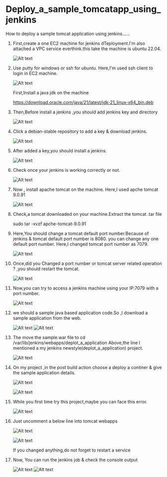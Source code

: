 # Deploy_a_sample_tomcatapp_using_jenkins

How to deploy a sample tomcat application using jenkins......

1. First,create a one EC2 machine for jenkins dTeployment.I'm also attached a VPC service everthink.this take the machine is ubuntu 22.04.

   ![Alt text](jen/1.png)

2. Use putty for windows or ssh for ubuntu. Here,I'm used ssh client to login in EC2 machine.

   ![Alt text](jen/2.png)
   
   First,Install a java jdk on the machine
   
   https://download.oracle.com/java/21/latest/jdk-21_linux-x64_bin.deb

3. Then,Before install a jenkins ,you should add jenkins key and directory

   ![Alt text](jen/2a.png)

4. Click a debian-stable repository to add a key & download jenkins.
   
   ![Alt text](jen/2b.png)

5. After added a key,you should install a jenkins.
   
   ![Alt text](jen/2c.png)

6. Check once your jenkins is working correctly or not.
   
   ![Alt text](jen/2d.png)

7. Now , install apache tomcat on the machine. Here,I used apche tomcat 9.0.91

   ![Alt text](jen/4.png)

8. Check,a tomcat downloaded on your machine.Extract the tomcat .tar file

    sudo tar -xvzf apche-tomcat-9.0.91

9. Here,You should change a tomcat default port number.Because of jenkins & tomcat default port number is 8080.
   you can change any one default port number. Here,I changed tomcat port number as 7079.

   ![Alt text](jen/7.png)

10. Once,did you Changed a port number or tomcat server related operation ? ,you should restart the tomcat.

    ![Alt text](jen/8.png)

11. Now,you can try to access a jenkins machine using your IP:7079 with a port number.

    ![Alt text](jen/9.png)

12. we should a sample java based application code.So ,I download a sample application from the web.

    ![Alt text](jen/3a.png)
    ![Alt text](jen/10.png)

13. The move the sample.war file to cd /var/lib/jenkins/webapps/deplot_a_application
    Above,the line I mentioned a my jenkins newstyle(deplot_a_application) project.

    ![Alt text](jen/11.png)

14. On my project ,in the post build action choose a deploy a continer & give the sample application details.

    ![Alt text](jen/12.png)

    ![Alt text](jen/13.png)

15. While you first time try this project,maybe you can face this error.

    ![Alt text](jen/14.png)

16. Just uncomment a below line into tomcat webapps

    ![Alt text](16.png)
    
    ![Alt text](15.png)

    If you changed anything,do not forget to restart a service

18. Now, You can run the jenkins job & check the console output

    ![Alt text](jen/17.png)
    ![Alt text](jen/18.png)
    
    
    
    
